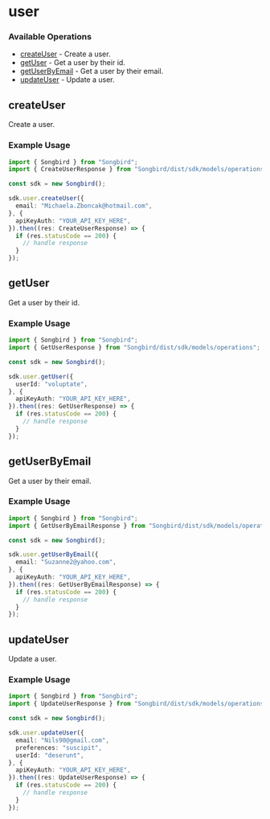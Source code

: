 # user

### Available Operations

* [createUser](#createuser) - Create a user.
* [getUser](#getuser) - Get a user by their id.
* [getUserByEmail](#getuserbyemail) - Get a user by their email.
* [updateUser](#updateuser) - Update a user.

## createUser

Create a user.

### Example Usage

```typescript
import { Songbird } from "Songbird";
import { CreateUserResponse } from "Songbird/dist/sdk/models/operations";

const sdk = new Songbird();

sdk.user.createUser({
  email: "Michaela.Zboncak@hotmail.com",
}, {
  apiKeyAuth: "YOUR_API_KEY_HERE",
}).then((res: CreateUserResponse) => {
  if (res.statusCode == 200) {
    // handle response
  }
});
```

## getUser

Get a user by their id.

### Example Usage

```typescript
import { Songbird } from "Songbird";
import { GetUserResponse } from "Songbird/dist/sdk/models/operations";

const sdk = new Songbird();

sdk.user.getUser({
  userId: "voluptate",
}, {
  apiKeyAuth: "YOUR_API_KEY_HERE",
}).then((res: GetUserResponse) => {
  if (res.statusCode == 200) {
    // handle response
  }
});
```

## getUserByEmail

Get a user by their email.

### Example Usage

```typescript
import { Songbird } from "Songbird";
import { GetUserByEmailResponse } from "Songbird/dist/sdk/models/operations";

const sdk = new Songbird();

sdk.user.getUserByEmail({
  email: "Suzanne2@yahoo.com",
}, {
  apiKeyAuth: "YOUR_API_KEY_HERE",
}).then((res: GetUserByEmailResponse) => {
  if (res.statusCode == 200) {
    // handle response
  }
});
```

## updateUser

Update a user.

### Example Usage

```typescript
import { Songbird } from "Songbird";
import { UpdateUserResponse } from "Songbird/dist/sdk/models/operations";

const sdk = new Songbird();

sdk.user.updateUser({
  email: "Nils90@gmail.com",
  preferences: "suscipit",
  userId: "deserunt",
}, {
  apiKeyAuth: "YOUR_API_KEY_HERE",
}).then((res: UpdateUserResponse) => {
  if (res.statusCode == 200) {
    // handle response
  }
});
```
